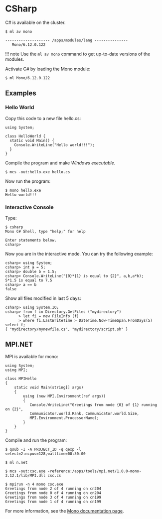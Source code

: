 # CSharp

C# is available on the cluster.

```console
$ ml av mono

-------------------- /apps/modules/lang ---------------
   Mono/6.12.0.122
```

!!! note
    Use the `ml av mono` command to get up-to-date versions of the modules.

Activate C# by loading the Mono module:

```console
$ ml Mono/6.12.0.122
```

## Examples

### Hello World

Copy this code to a new file hello.cs:

```csc
using System;

class HelloWorld {
  static void Main() {
    Console.WriteLine("Hello world!!!");
  }
}
```

Compile the program and make *Windows executable*.

```console
$ mcs -out:hello.exe hello.cs
```

Now run the program:

```console
$ mono hello.exe
Hello world!!!
```

### Interactive Console

Type:

```console
$ csharp
Mono C# Shell, type "help;" for help

Enter statements below.
csharp>
```

Now you are in the interactive mode. You can try the following example:

```csc
csharp> using System;
csharp> int a = 5;
csharp> double b = 1.5;
csharp> Console.WriteLine("{0}*{1} is equal to {2}", a,b,a*b);
5*1.5 is equal to 7.5
csharp> a == b
false
```

Show all files modified in last 5 days:

```csc
csharp> using System.IO;
csharp> from f in Directory.GetFiles ("mydirectory")
      > let fi = new FileInfo (f)
      > where fi.LastWriteTime > DateTime.Now-TimeSpan.FromDays(5) select f;
{ "mydirectory/mynewfile.cs", "mydirectory/script.sh" }
```

## MPI.NET

MPI is available for mono:

```csc
using System;
using MPI;

class MPIHello
{
    static void Main(string[] args)
    {
        using (new MPI.Environment(ref args))
        {
           Console.WriteLine("Greetings from node {0} of {1} running on {2}",
           Communicator.world.Rank, Communicator.world.Size,
           MPI.Environment.ProcessorName);
        }
    }
}
```

Compile and run the program:

```console
$ qsub -I -A PROJECT_ID -q qexp -l select=2:ncpus=128,walltime=00:30:00

$ ml n.net

$ mcs -out:csc.exe -reference:/apps/tools/mpi.net/1.0.0-mono-3.12.1/lib/MPI.dll csc.cs

$ mpirun -n 4 mono csc.exe
Greetings from node 2 of 4 running on cn204
Greetings from node 0 of 4 running on cn204
Greetings from node 3 of 4 running on cn199
Greetings from node 1 of 4 running on cn199
```

For more information, see the [Mono documentation page][a].

[a]: http://www.mono-project.com/docs/
